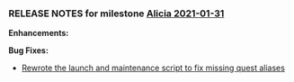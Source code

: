 ### RELEASE NOTES for milestone [Alicia 2021-01-31](https://github.com/SkyrimLL/SkLLmods/milestone/81?closed=1) 
**Enhancements:** 

**Bug Fixes:** 
- [Rewrote the launch and maintenance script to fix missing quest aliases](https://github.com/SkyrimLL/SkLLmods/issues/997)

